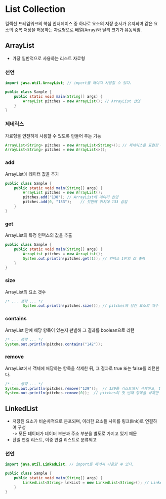 # List Collection
컬렉션 프레임워크의 핵심 인터페이스 중 하나로 요소의 저장 순서가 유지되며 같은 요소의 중복 저장을 허용하는 자료형으로 배열(Array)와 달리 크기가 유동적임.

## ArrayList
- 가장 일반적으로 사용하는 리스트 자료형

### 선언
``` java
import java.util.ArrayList; // import를 해야지 사용할 수 있다.

public class Sample {
    public static void main(String[] args) {
        ArrayList pitches = new ArrayList(); // ArrayList 선언
    }
}
```

### 제네릭스
자료형을 안전하게 사용할 수 있도록 만들어 주는 기능
``` java
ArrayList<String> pitches = new ArrayList<String>(); // 제네릭스를 표현한 <String>은 ‘ArrayList에 담을 수 있는 자료형은 String뿐이다’라는 뜻이다
ArrayList<String> pitches = new ArrayList<>();
```

### add
ArrayList에 데이터 값을 추가
``` java
public class Sample {
    public static void main(String[] args) {
        ArrayList pitches = new ArrayList();
        pitches.add("138"); // ArrayList에 데이터 삽입
        pitches.add(0, "133");    // 첫번째 위치에 133 삽입
    }
}
```

### get
ArrayList의 특정 인덱스의 값을 추출
``` java
public class Sample {
    public static void main(String[] args) {
        ArrayList pitches = new ArrayList();
        System.out.println(pitches.get(1)); // 인덱스 1번의 값 출력
    }
}
```

### size
ArrayList의 요소 갯수
``` java
/* ... 생략 ... */
        System.out.println(pitches.size()); // pitches에 담긴 요소의 개수 출력
```

### contains
ArrayList 안에 해당 항목이 있는지 판별해 그 결과를 boolean으로 리턴
``` java
/* ... 생략 ... */
System.out.println(pitches.contains("142"));
```

### remove
ArrayList에서 객체에 해당하는 항목을 삭제한 뒤, 그 결과로 true 또는 false를 리턴한다.
``` java
/* ... 생략 ... */
System.out.println(pitches.remove("129"));  // 129를 리스트에서 삭제하고, true를 리턴한다.
System.out.println(pitches.remove(0));  // pitches의 첫 번째 항목을 삭제한 뒤 138을 리턴한다.
```

## LinkedList
- 저장된 요소가 비순차적으로 분포되며, 이러한 요소들 사이를 링크(link)로 연결하여 구성  
    -> 모든 데이터가 데이터 부분과 주소 부분을 별도로 가지고 있기 때문
- 단일 연결 리스트, 이중 연결 리스트로 분류되고 

### 선언
``` java
import java.util.LinkedList; // import를 해야지 사용할 수 있다.

public class Sample {
    public static void main(String[] args) {
        LinkedList<String> lnkList = new LinkedList<String>(); // LinkedList 선언
    }
}
```
